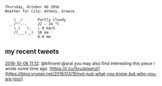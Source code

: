```
Thursday, October 06 2016
Weather for City: Athens, Greece

    \  /       Partly cloudy
  _ /"".-.     22 – 24 °C     
    \_(   ).   ↓ 0 km/h       
    /(___(__)  10 km          
               0.0 mm         
```


## my recent tweets

[2016-10-06 11:12](https://twitter.com/vrypan/status/783988253456207872): @kfmorel @aral you may also find interesting this piece I wrote some time ago. [https://t.co/5xyJpiwmzl](https://blog.vrypan.net/2016/03/19/not-just-what-you-know-but-who-you-are-too/)

